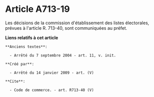 # Article A713-19

Les décisions de la commission d'établissement des listes électorales, prévues à l'article R. 713-40, sont communiquées au
préfet.

**Liens relatifs à cet article**

	**Anciens textes**:

	  - Arrêté du 7 septembre 2004 - art. 11, v. init.

	**Créé par**:

	  - Arrêté du 14 janvier 2009 - art. (V)

	**Cite**:

	  - Code de commerce. - art. R713-40 (V)
